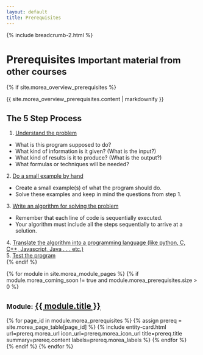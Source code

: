 ```yaml
---
layout: default
title: Prerequisites
---
```

{% include breadcrumb-2.html %}

<div class="container">
  <h1>Prerequisites <small class="header-small">Important material from other courses</small></h1>
</div>

{% if site.morea_overview_prerequisites %}
<div class="container">
 {{ site.morea_overview_prerequisites.content | markdownify }}
  <h2>The 5 Step Process</h2>

  1. <u>Understand the problem</u>
  <ul>
    <li>What is this program supposed to do?</li>
    <li>What kind of information is it given? (What is the input?)</li>
    <li>What kind of results is it to produce? (What is the output?)</li>
    <li>What formulas or techniques will be needed?</li>
  </ul>
2. <u>Do a small example by hand</u>
  <ul>
    <li>Create a small example(s) of what the program should do.</li>
    <li>Solve these examples and keep in mind the questions from step 1.</li>
  </ul>
3. <u>Write an algorithm for solving the problem</u>
  <ul>
    <li>Remember that each line of code is sequentially executed.</li>
    <li>Your algorithm must include all the steps sequentially to arrive at a solution.</li>
  </ul>
4. <u>Translate the algorithm into a programming language (like python, C, C++, Javascript, Java . . . etc.)</u><br>
5. <u>Test the program</u>
</div>
{% endif %}


{% for module in site.morea_module_pages %}
{% if module.morea_coming_soon != true and module.morea_prerequisites.size > 0 %}
<div class="{% cycle 'section-background-1', 'section-background-2' %}">
  <div class="container">
    <h2><small>Module:</small> <a href="{{ site.baseurl }}{{ module.module_page.url }}">{{ module.title }}</a></h2>
    <div class="row">
    {% for page_id in module.morea_prerequisites %}
      {% assign prereq = site.morea_page_table[page_id] %}
      {% include entity-card.html url=prereq.morea_url icon_url=prereq.morea_icon_url title=prereq.title summary=prereq.content labels=prereq.morea_labels %}
    {% endfor %}
    </div>
  </div>
</div>
{% endif %}
{% endfor %}
